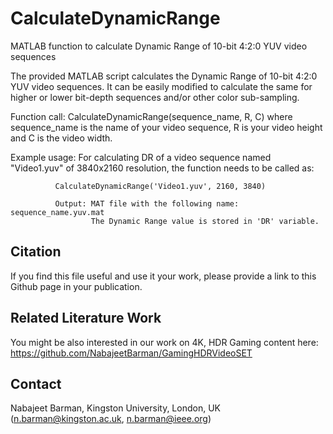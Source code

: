 # CalculateDynamicRange
MATLAB function to calculate Dynamic Range of 10-bit 4:2:0 YUV video sequences


The provided MATLAB script calculates the Dynamic Range of 10-bit 4:2:0 YUV video sequences. It can be easily modified to calculate the same for higher or lower bit-depth sequences and/or other color sub-sampling.

Function call: 
              CalculateDynamicRange(sequence_name, R, C)
              where sequence_name is the name of your video sequence, R is your video height and C is the video width.
              
Example usage: For calculating DR of a video sequence named "Video1.yuv" of 3840x2160 resolution, the function needs to be called as:

              CalculateDynamicRange('Video1.yuv', 2160, 3840)
              
              Output: MAT file with the following name: sequence_name.yuv.mat
                      The Dynamic Range value is stored in 'DR' variable.
        
## Citation

If you find this file useful and use it your work, please provide a link to this Github page in your publication.

## Related Literature Work
 You might be also interested in our work on 4K, HDR Gaming content here: https://github.com/NabajeetBarman/GamingHDRVideoSET

## Contact
Nabajeet Barman, Kingston University, London, UK (n.barman@kingston.ac.uk, n.barman@ieee.org)
